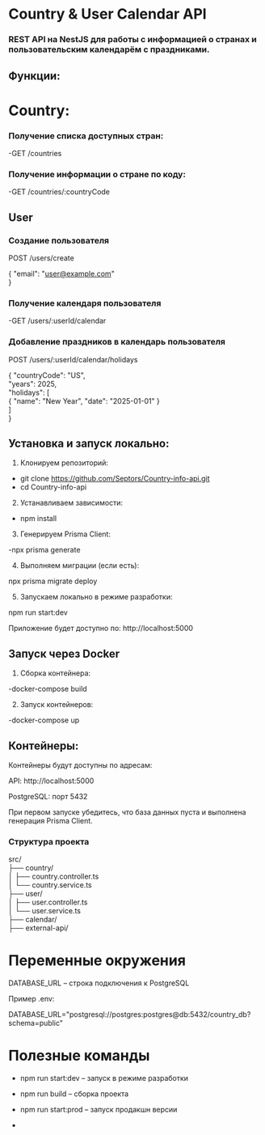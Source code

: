 # Country & User Calendar API #  

### REST API на NestJS для работы с информацией о странах и пользовательским календарём с праздниками. ###  

## Функции:

# Country:  
### Получение списка доступных стран:  
-GET /countries  

### Получение информации о стране по коду:  

-GET /countries/:countryCode  

## User  

### Создание пользователя  

POST /users/create  

{
  "email": "user@example.com"  
}

### Получение календаря пользователя  

-GET /users/:userId/calendar  

### Добавление праздников в календарь пользователя  

POST /users/:userId/calendar/holidays  

{
  "countryCode": "US",  
  "years": 2025,  
  "holidays": [  
    { "name": "New Year", "date": "2025-01-01" }  
  ]  
}  

## Установка и запуск локально:  

1. Клонируем репозиторий:  

- git clone https://github.com/Septors/Country-info-api.git 
- cd Country-info-api  


 2. Устанавливаем зависимости:  

- npm install  


3. Генерируем Prisma Client:  

-npx prisma generate  

4. Выполняем миграции (если есть):  
  
npx prisma migrate deploy  


5. Запускаем локально в режиме разработки:  

npm run start:dev  


Приложение будет доступно по: http://localhost:5000  

## Запуск через Docker  

1. Сборка контейнера:  

-docker-compose build  


2. Запуск контейнеров:  

-docker-compose up  


## Контейнеры:  ##

Контейнеры будут доступны по адресам:

API: http://localhost:5000

PostgreSQL: порт 5432

При первом запуске убедитесь, что база данных пуста и выполнена генерация Prisma Client.

### Структура проекта  
src/  
├── country/  
│   ├── country.controller.ts  
│   └── country.service.ts  
├── user/  
│   ├── user.controller.ts  
│   └── user.service.ts  
├── calendar/  
├── external-api/  

# Переменные окружения #  

DATABASE_URL – строка подключения к PostgreSQL  

Пример .env:  

DATABASE_URL="postgresql://postgres:postgres@db:5432/country_db?schema=public"  


# Полезные команды #

- npm run start:dev – запуск в режиме разработки  

- npm run build – сборка проекта  

- npm run start:prod – запуск продакшн версии

- 



